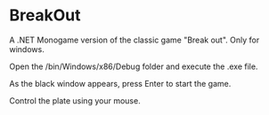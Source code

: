 # BreakOut
A .NET Monogame version of the classic game "Break out". Only for windows.

Open the /bin/Windows/x86/Debug folder and execute the .exe file.

As the black window appears, press Enter to start the game.

Control the plate using your mouse.
